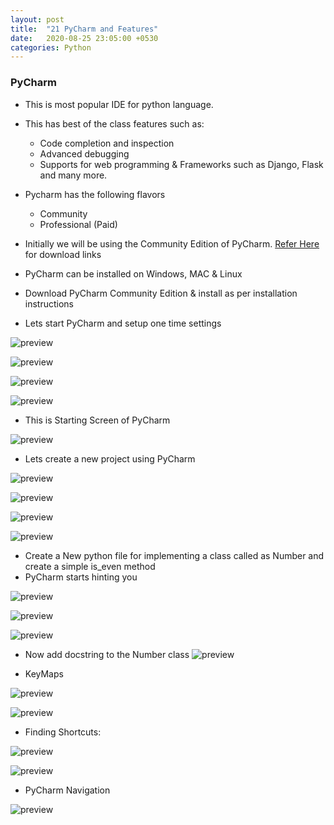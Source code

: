 ```yaml
---
layout: post
title:  "21 PyCharm and Features"
date:   2020-08-25 23:05:00 +0530
categories: Python
---
```

### PyCharm
* This is most popular IDE for python language.
* This has best of the class features such as:
  * Code completion and inspection
  * Advanced debugging
  * Supports for web programming & Frameworks such as Django, Flask and many more.
* Pycharm has the following flavors
  * Community
  * Professional (Paid)
* Initially we will be using the Community Edition of PyCharm.
[Refer Here](https://www.jetbrains.com/pycharm/download/#section=windows) for download links
* PyCharm can be installed on Windows, MAC & Linux

* Download PyCharm Community Edition & install as per installation instructions

* Lets start PyCharm and setup one time settings

![preview](../../../../assets/python71.png)

![preview](../../../../assets/python72.png)

![preview](../../../../assets/python73.png)

![preview](../../../../assets/python74.png)

* This is Starting Screen of PyCharm

![preview](../../../../assets/python75.png)

* Lets create a new project using PyCharm

![preview](../../../../assets/python76.png)

![preview](../../../../assets/python77.png)

![preview](../../../../assets/python78.png)

![preview](../../../../assets/python79.png)

* Create a New python file for implementing a class called as Number and create a simple is_even method
* PyCharm starts hinting you

![preview](../../../../assets/python80.png)

![preview](../../../../assets/python81.png)

![preview](../../../../assets/python82.png)

* Now add docstring to the Number class
![preview](../../../../assets/python83.png)

* KeyMaps

![preview](../../../../assets/python84.png)

![preview](../../../../assets/python85.png)

* Finding Shortcuts:

![preview](../../../../assets/python86.png)

![preview](../../../../assets/python87.png)

* PyCharm Navigation

![preview](../../../../assets/python86.png)